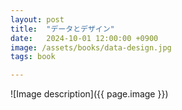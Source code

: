 ```yaml
---
layout: post
title:  "データとデザイン"
date:   2024-10-01 12:00:00 +0900
image: /assets/books/data-design.jpg
tags: book

---
```


![Image description]({{ page.image }})

